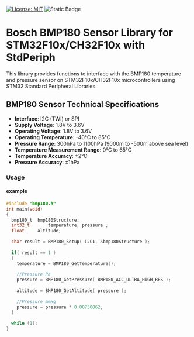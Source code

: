 [![License: MIT](https://img.shields.io/badge/License-MIT-yellow.svg)](https://opensource.org/licenses/MIT) ![Static Badge](https://img.shields.io/badge/1.0.0-brightgreen?label=version)

# Bosch BMP180 Sensor Library for STM32F10x/CH32F10x with StdPeriph
This library provides functions to interface with the BMP180 temperature and pressure sensor on STM32F10x/CH32F10x microcontrollers using STM32 Standard Peripheral Libraries.

## BMP180 Sensor Technical Specifications

- **Interface**: I2C (TWI) or SPI
- **Supply Voltage**: 1.8V to 3.6V
- **Operating Voltage**: 1.8V to 3.6V
- **Operating Temperature**: -40°C to 85°C
- **Pressure Range**: 300hPa to 1100hPa (9000m to -500m above sea level)
- **Temperature Measurement Range**: 0°C to 65°C
- **Temperature Accuracy**: ±2°C
- **Pressure Accuracy**: ±1hPa

### Usage
#### example
```C
#include "bmp180.h"
int main(void)
{
  bmp180_t	bmp180Structure;
  int32_t		temperature, pressure ;
  float		altitude;
  
  char result = BMP180_Setup( I2C1, &bmp180Structure );
  
  if( result == 1 )
  {
    temperature = BMP180_GetTemperature();
  
    //Pressure Pa
    pressure = BMP180_GetPressure( BMP180_ACC_ULTRA_HIGH_RES );
  
    altitude = BMP180_GetAltitude( pressure );
  
    //Pressure mmHg
    pressure = pressure * 0.00750062;
  }
  
  while (1);
}
```
